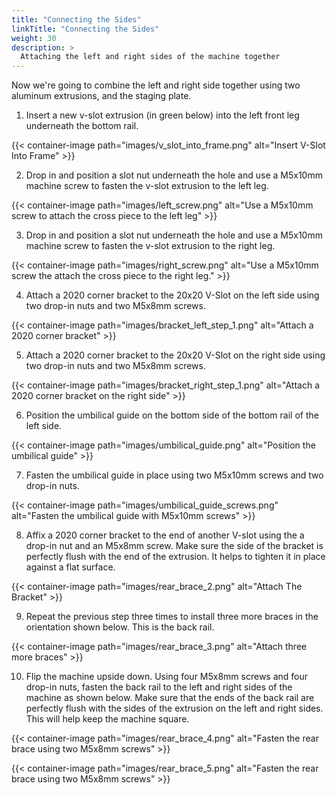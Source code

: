 ```yaml
---
title: "Connecting the Sides"
linkTitle: "Connecting the Sides"
weight: 30
description: >
  Attaching the left and right sides of the machine together 
---
```


Now we're going to combine the left and right side together using two aluminum extrusions, and the staging plate.

1. Insert a new v-slot extrusion (in green below) into the left front leg underneath the bottom rail.

{{< container-image path="images/v_slot_into_frame.png" alt="Insert V-Slot Into Frame" >}}

2. Drop in and position a slot nut underneath the hole and use a M5x10mm machine screw to fasten the v-slot extrusion to the left leg.

{{< container-image path="images/left_screw.png" alt="Use a M5x10mm screw to attach the cross piece to the left leg" >}}

3. Drop in and position a slot nut underneath the hole and use a M5x10mm machine screw to fasten the v-slot extrusion to the right leg.
   
{{< container-image path="images/right_screw.png" alt="Use a M5x10mm screw the attach the cross piece to the right leg." >}}

4. Attach a 2020 corner bracket to the 20x20 V-Slot on the left side using two drop-in nuts and two M5x8mm screws.

{{< container-image path="images/bracket_left_step_1.png" alt="Attach a 2020 corner bracket" >}}


5. Attach a 2020 corner bracket to the 20x20 V-Slot on the right side using two drop-in nuts and two M5x8mm screws.

{{< container-image path="images/bracket_right_step_1.png" alt="Attach a 2020 corner bracket on the right side" >}}


6. Position the umbilical guide on the bottom side of the bottom rail of the left side.

{{< container-image path="images/umbilical_guide.png" alt="Position the umbilical guide" >}}

7. Fasten the umbilical guide in place using two M5x10mm screws and two drop-in nuts.

{{< container-image path="images/umbilical_guide_screws.png" alt="Fasten the umbilical guide with M5x10mm screws" >}}


8. Affix a 2020 corner bracket to the end of another V-slot using the a drop-in nut and an M5x8mm screw. Make sure the side of the bracket is perfectly flush with the end of the extrusion. It helps to tighten it in place against a flat surface.

{{< container-image path="images/rear_brace_2.png" alt="Attach The Bracket" >}}

9. Repeat the previous step three times to install three more braces in the orientation shown below. This is the back rail.

{{< container-image path="images/rear_brace_3.png" alt="Attach three more braces" >}}


10. Flip the machine upside down. Using four M5x8mm screws and four drop-in nuts, fasten the back rail to the left and right sides of the machine as shown below. Make sure that the ends of the back rail are perfectly flush with the sides of the extrusion on the left and right sides. This will help keep the machine square.
    
{{< container-image path="images/rear_brace_4.png" alt="Fasten the rear brace using two M5x8mm screws" >}}
    
{{< container-image path="images/rear_brace_5.png" alt="Fasten the rear brace using two M5x8mm screws" >}}
